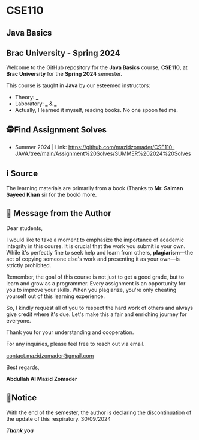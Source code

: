 # CSE110
## Java Basics
## Brac University - Spring 2024

Welcome to the GitHub repository for the **Java Basics** course, **CSE110**, at **Brac University** for the **Spring 2024** semester.

This course is taught in **Java** by our esteemed instructors:
- Theory: **_**
- Laboratory: **_** & **_**
- Actually, I learned it myself, reading books. No one spoon fed me.
## 🕵Find Assignment Solves
- Summer 2024 | Link: https://github.com/mazidzomader/CSE110-JAVA/tree/main/Assignment%20Solves/SUMMER%202024%20Solves
## ℹ️ Source
The learning materials are primarily from a book (Thanks to **Mr. Salman Sayeed Khan** sir for the book) more.


## 📝 Message from the Author

Dear students,

I would like to take a moment to emphasize the importance of academic integrity in this course. It is crucial that the work you submit is your own. While it's perfectly fine to seek help and learn from others, **plagiarism**—the act of copying someone else's work and presenting it as your own—is strictly prohibited.

Remember, the goal of this course is not just to get a good grade, but to learn and grow as a programmer. Every assignment is an opportunity for you to improve your skills. When you plagiarize, you're only cheating yourself out of this learning experience.

So, I kindly request all of you to respect the hard work of others and always give credit where it's due. Let's make this a fair and enriching journey for everyone.

Thank you for your understanding and cooperation.

For any inquiries, please feel free to reach out via email.

contact.mazidzomader@gmail.com

Best regards,

**Abdullah Al Mazid Zomader**

## 📢Notice
With the end of the semester, the author is declaring the discontinuation of the update of this respiratory. 30/09/2024

***Thank you***
